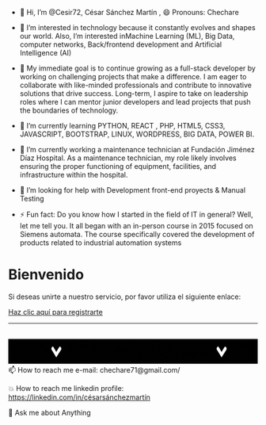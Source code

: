 - 👋 Hi, I’m @Cesir72, César Sánchez Martín , 😄 Pronouns: Chechare
  
- 👀 I’m interested in technology because it constantly evolves and shapes our world. Also, I’m interested inMachine Learning (ML), Big Data, computer networks, Back/frontend development and Artificial Intelligence (AI)

- 🎯
My immediate goal is to continue growing as a full-stack developer by working on challenging projects that make a difference. I am eager to collaborate with like-minded professionals and contribute to innovative solutions that drive success. Long-term, I aspire to take on leadership roles where I can mentor junior developers and lead projects that push the boundaries of technology.

- 🌱 I’m currently learning PYTHON, REACT , PHP,  HTML5, CSS3, JAVASCRIPT, BOOTSTRAP, LINUX, WORDPRESS, BIG DATA, POWER BI.

- 🔭 I’m currently working a maintenance technician at Fundación Jiménez Díaz Hospital. As a maintenance technician, my role likely involves ensuring the proper functioning of equipment, facilities, and infrastructure within the hospital.

- 🤝 I’m looking for help with Development front-end proyects & Manual Testing
     
- ⚡ Fun fact: Do you know how I started in the field of IT in general? Well, let me tell you. It all began with an in-person course in 2015 focused on Siemens automata. The course specifically covered the development of products related to industrial automation systems

# Bienvenido
													
Si deseas unirte a nuestro servicio, por favor utiliza el siguiente enlace:

[Haz clic aquí para registrarte](https://clientes.hostinet.com/aff.php?aff=1677)  
  
<!---
Cesir72/Cesir72 is a ✨ special ✨ repository because its `README.md` (this file) appears on your GitHub profile.
You can click the Preview link to take a look at your changes.
--->
--------------------------------------------------------------------------------------------------------------------------------------------------------------------------------
<div align="center">
	<br>
	<img src="https://github.com/Cesir72/Cesir72/blob/main/Cesar_github_contact_with_me.gif" width="1400" height="50">
	<br>
</div>
📫 How to reach me e-mail:	 chechare71@gmail.com/

💥 How to reach me linkedin profile: https://linkedin.com/in/césarsánchezmartín

💬 Ask me about Anything
